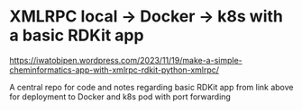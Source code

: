 # XMLRPC local -> Docker -> k8s with a basic RDKit app
https://iwatobipen.wordpress.com/2023/11/19/make-a-simple-cheminformatics-app-with-xmlrpc-rdkit-python-xmlrpc/

A central repo for code and notes regarding basic RDKit app from link above for deployment to Docker and k8s pod with port forwarding
